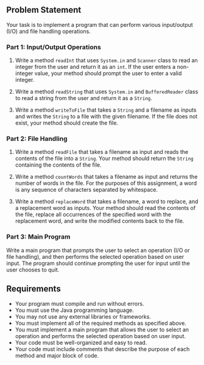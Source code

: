 ## Problem Statement

Your task is to implement a program that can perform various input/output (I/O) and file handling operations.

### Part 1: Input/Output Operations

1. Write a method `readInt` that uses `System.in` and `Scanner` class to read an integer from the user and return it as an `int`. If the user enters a non-integer value, your method should prompt the user to enter a valid integer.

2. Write a method `readString` that uses `System.in` and `BufferedReader` class to read a string from the user and return it as a `String`.

3. Write a method `writeToFile` that takes a `String` and a filename as inputs and writes the `String` to a file with the given filename. If the file does not exist, your method should create the file.

### Part 2: File Handling

1. Write a method `readFile` that takes a filename as input and reads the contents of the file into a `String`. Your method should return the `String` containing the contents of the file.

2. Write a method `countWords` that takes a filename as input and returns the number of words in the file. For the purposes of this assignment, a word is any sequence of characters separated by whitespace.

3. Write a method `replaceWord` that takes a filename, a word to replace, and a replacement word as inputs. Your method should read the contents of the file, replace all occurrences of the specified word with the replacement word, and write the modified contents back to the file.

### Part 3: Main Program

Write a main program that prompts the user to select an operation (I/O or file handling), and then performs the selected operation based on user input. The program should continue prompting the user for input until the user chooses to quit.

## Requirements

- Your program must compile and run without errors.
- You must use the Java programming language.
- You may not use any external libraries or frameworks.
- You must implement all of the required methods as specified above.
- You must implement a main program that allows the user to select an operation and performs the selected operation based on user input.
- Your code must be well-organized and easy to read.
- Your code must include comments that describe the purpose of each method and major block of code.